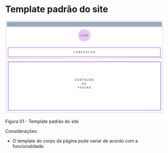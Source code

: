 # Template padrão do site


![Template do Site](https://raw.githubusercontent.com/ICEI-PUC-Minas-PMV-ADS/pmv-ads-2022-2-e1-proj-web-t1-acessibilidade-na-real/main/docs/img/template.png)

Figura 01 - Template padrão do site

Considerações: 
- O template do corpo da página pode variar de acordo com a funcionalidade.  
